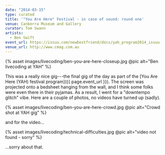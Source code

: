 ```yaml
---
date: "2014-03-15"
type: curated
title: '"You Are Here" Festival - in case of sound: round one'
venue: Canberra Museum and Gallery
curator: Tom Swann
artists:
  - Ben Swift
event_url: https://issuu.com/newbestfriend/docs/yah_program2014_issuu
venue_url: http://www.cmag.com.au
---
```


{% asset images/livecoding/ben-you-are-here-closeup.jpg @pic alt="Ben livecoding at YAH" %}

This was a really nice gig---the final gig of the day as part of the [You Are
Here (YAH) festival program]({{ page.event_url }}). The screen was projected
onto a bedsheet hanging from the wall, and I think some folks were even there in
their pyjamas. As a result, I went for a "downtempo glitch" vibe. Here are a
couple of photos, no videos have turned up (sadly).

{% asset images/livecoding/ben-you-are-here-crowd.jpg @pic alt="Crowd shot at YAH gig" %}

and for the video...

{% asset images/livecoding/technical-difficulties.jpg @pic alt="video not found - sorry" %}

...sorry about that.
